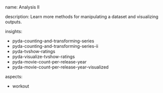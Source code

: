 name: Analysis II

description: Learn more methods for manipulating a dataset and visualizing outputs.

insights: 
  - pyda-counting-and-transforming-series
  - pyda-counting-and-transforming-series-ii
  - pyda-tvshow-ratings
  - pyda-visualize-tvshow-ratings
  - pyda-movie-count-per-release-year
  - pyda-movie-count-per-release-year-visualized
  
aspects:
  - workout


